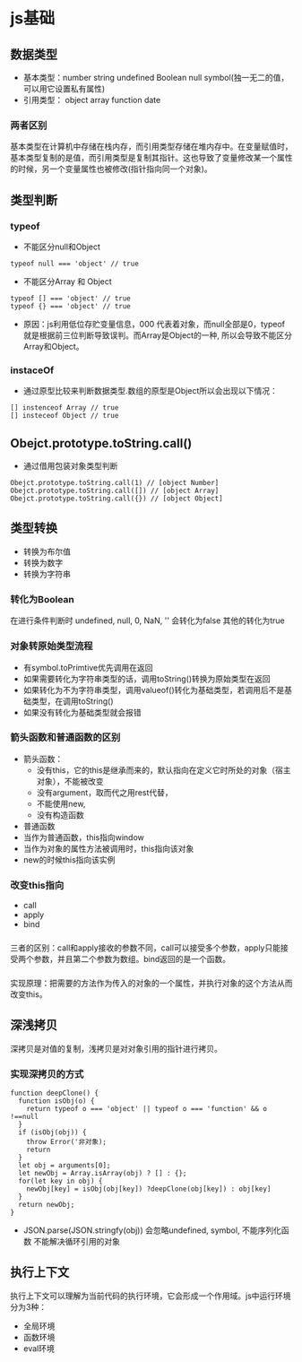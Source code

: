 <!--
 * @Author: your name
 * @Date: 2021-03-24 13:42:57
 * @LastEditTime: 2021-03-27 14:54:28
 * @LastEditors: Please set LastEditors
 * @Description: In User Settings Edit
 * @FilePath: /study/happyStudy/others/README.md
-->
# js基础
## 数据类型
 + 基本类型：number string undefined Boolean null symbol(独一无二的值， 可以用它设置私有属性)
 + 引用类型： object array function date
 ### 两者区别
  基本类型在计算机中存储在栈内存，而引用类型存储在堆内存中。在变量赋值时，基本类型复制的是值，而引用类型是复制其指针。这也导致了变量修改某一个属性的时候，另一个变量属性也被修改(指针指向同一个对象)。
## 类型判断
  ### typeof
  + 不能区分null和Object
  ```
  typeof null === 'object' // true
  ```
  + 不能区分Array 和 Object 
  ```
  typeof [] === 'object' // true
  typeof {} === 'object' // true
  ```
  + 原因：js利用低位存贮变量信息，000 代表着对象，而null全部是0，typeof 就是根据前三位判断导致误判。而Array是Object的一种, 所以会导致不能区分Array和Object。
  ### instaceOf
  + 通过原型比较来判断数据类型.数组的原型是Object所以会出现以下情况：
  ```
  [] instenceof Array // true
  [] insteceof Object // true
  ```

  ## Obejct.prototype.toString.call()
+ 通过借用包装对象类型判断
```
Obejct.prototype.toString.call(1) // [object Number]
Obejct.prototype.toString.call([]) // [object Array]
Obejct.prototype.toString.call({}) // [object Object]
```
## 类型转换
+ 转换为布尔值
+ 转换为数字
+ 转换为字符串

### 转化为Boolean
在进行条件判断时 undefined, null, 0, NaN, '' 会转化为false 其他的转化为true

### 对象转原始类型流程

+ 有symbol.toPrimtive优先调用在返回
+ 如果需要转化为字符串类型的话，调用toString()转换为原始类型在返回
+ 如果转化为不为字符串类型，调用valueof()转化为基础类型，若调用后不是基础类型，在调用toString()
+ 如果没有转化为基础类型就会报错

### 箭头函数和普通函数的区别
+ 箭头函数：
  + 没有this，它的this是继承而来的，默认指向在定义它时所处的对象（宿主对象），不能被改变
  + 没有argument，取而代之用rest代替，
  + 不能使用new,
  + 没有构造函数
+ 普通函数
+ 当作为普通函数，this指向window
+ 当作为对象的属性方法被调用时，this指向该对象
+ new的时候this指向该实例


### 改变this指向
+ call
+ apply 
+ bind
###
三者的区别：call和apply接收的参数不同，call可以接受多个参数，apply只能接受两个参数，并且第二个参数为数组。bind返回的是一个函数。
###
实现原理：把需要的方法作为传入的对象的一个属性，并执行对象的这个方法从而改变this。
## 深浅拷贝
深拷贝是对值的复制，浅拷贝是对对象引用的指针进行拷贝。
### 实现深拷贝的方式

```
function deepClone() {
  function isObj(o) {
    return typeof o === 'object' || typeof o === 'function' && o !==null
  }
  if (isObj(obj)) {
    throw Error('非对象);
    return
  }
  let obj = arguments[0];
  let newObj = Array.isArray(obj) ? [] : {};
  for(let key in obj) {
    newObj[key] = isObj(obj[key]) ?deepClone(obj[key]) : obj[key]
  }
  return newObj;
}
 ```
 + JSON.parse(JSON.stringfy(obj)) 
 会忽略undefined, symbol, 不能序列化函数 不能解决循环引用的对象

## 执行上下文
执行上下文可以理解为当前代码的执行环境，它会形成一个作用域。js中运行环境分为3种：
+ 全局环境
+ 函数环境
+ eval环境
